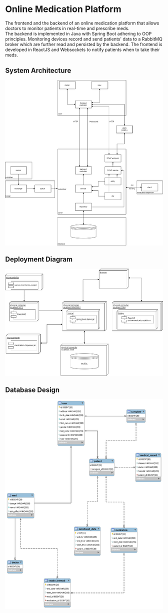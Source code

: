 # Online Medication Platform  
The frontend and the backend of an online medication platform that allows doctors to monitor patients in real-time and prescribe meds.  
The backend is implemented in Java with Spring Boot adhering to OOP principles. 
Monitoring devices record and send patients' data to a RabbitMQ broker which are further read and persisted by the backend.
The frontend is developed in ReactJS and Websockets to notify patients when to take their meds.

## System Architecture  
![System Architecture](images/system_architecture.png)

## Deployment Diagram  
![Deployement Diagram](images/deployment_diagram.png)

## Database Design
![Database Design](images/db_design.png)
